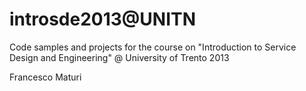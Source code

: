 introsde2013@UNITN
============

Code samples and projects for the course on "Introduction to Service Design and Engineering" @ University of Trento 2013 

Francesco Maturi